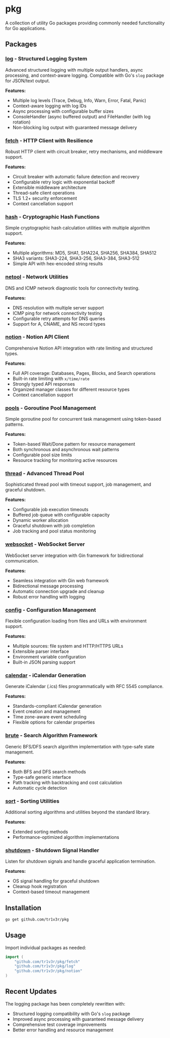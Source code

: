 # pkg

A collection of utility Go packages providing commonly needed functionality for Go applications.

## Packages

### [log](./log) - Structured Logging System
Advanced structured logging with multiple output handlers, async processing, and context-aware logging. Compatible with Go's `slog` package for JSON/text output.

**Features:**
- Multiple log levels (Trace, Debug, Info, Warn, Error, Fatal, Panic)
- Context-aware logging with log IDs
- Async processing with configurable buffer sizes
- ConsoleHandler (async buffered output) and FileHandler (with log rotation)
- Non-blocking log output with guaranteed message delivery

### [fetch](./fetch) - HTTP Client with Resilience
Robust HTTP client with circuit breaker, retry mechanisms, and middleware support.

**Features:**
- Circuit breaker with automatic failure detection and recovery
- Configurable retry logic with exponential backoff
- Extensible middleware architecture
- Thread-safe client operations
- TLS 1.2+ security enforcement
- Context cancellation support

### [hash](./hash) - Cryptographic Hash Functions
Simple cryptographic hash calculation utilities with multiple algorithm support.

**Features:**
- Multiple algorithms: MD5, SHA1, SHA224, SHA256, SHA384, SHA512
- SHA3 variants: SHA3-224, SHA3-256, SHA3-384, SHA3-512
- Simple API with hex-encoded string results

### [netool](./netool) - Network Utilities
DNS and ICMP network diagnostic tools for connectivity testing.

**Features:**
- DNS resolution with multiple server support
- ICMP ping for network connectivity testing
- Configurable retry attempts for DNS queries
- Support for A, CNAME, and NS record types

### [notion](./notion) - Notion API Client
Comprehensive Notion API integration with rate limiting and structured types.

**Features:**
- Full API coverage: Databases, Pages, Blocks, and Search operations
- Built-in rate limiting with `x/time/rate`
- Strongly typed API responses
- Organized manager classes for different resource types
- Context cancellation support

### [pools](./pools) - Goroutine Pool Management
Simple goroutine pool for concurrent task management using token-based patterns.

**Features:**
- Token-based Wait/Done pattern for resource management
- Both synchronous and asynchronous wait patterns
- Configurable pool size limits
- Resource tracking for monitoring active resources

### [thread](./thread) - Advanced Thread Pool
Sophisticated thread pool with timeout support, job management, and graceful shutdown.

**Features:**
- Configurable job execution timeouts
- Buffered job queue with configurable capacity
- Dynamic worker allocation
- Graceful shutdown with job completion
- Job tracking and pool status monitoring

### [websocket](./websocket) - WebSocket Server
WebSocket server integration with Gin framework for bidirectional communication.

**Features:**
- Seamless integration with Gin web framework
- Bidirectional message processing
- Automatic connection upgrade and cleanup
- Robust error handling with logging

### [config](./config) - Configuration Management
Flexible configuration loading from files and URLs with environment support.

**Features:**
- Multiple sources: file system and HTTP/HTTPS URLs
- Extensible parser interface
- Environment variable configuration
- Built-in JSON parsing support

### [calendar](./calendar) - iCalendar Generation
Generate iCalendar (.ics) files programmatically with RFC 5545 compliance.

**Features:**
- Standards-compliant iCalendar generation
- Event creation and management
- Time zone-aware event scheduling
- Flexible options for calendar properties

### [brute](./brute) - Search Algorithm Framework
Generic BFS/DFS search algorithm implementation with type-safe state management.

**Features:**
- Both BFS and DFS search methods
- Type-safe generic interface
- Path tracking with backtracking and cost calculation
- Automatic cycle detection

### [sort](./sort) - Sorting Utilities
Additional sorting algorithms and utilities beyond the standard library.

**Features:**
- Extended sorting methods
- Performance-optimized algorithm implementations

### [shutdown](./shutdown) - Shutdown Signal Handler
Listen for shutdown signals and handle graceful application termination.

**Features:**
- OS signal handling for graceful shutdown
- Cleanup hook registration
- Context-based timeout management

## Installation

```bash
go get github.com/tr1v3r/pkg
```

## Usage

Import individual packages as needed:

```go
import (
    "github.com/tr1v3r/pkg/fetch"
    "github.com/tr1v3r/pkg/log"
    "github.com/tr1v3r/pkg/notion"
)
```

## Recent Updates

The logging package has been completely rewritten with:
- Structured logging compatibility with Go's `slog` package
- Improved async processing with guaranteed message delivery
- Comprehensive test coverage improvements
- Better error handling and resource management
